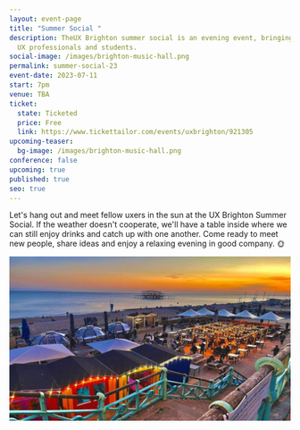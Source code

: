 ```yaml
---
layout: event-page
title: "Summer Social "
description: TheUX Brighton summer social is an evening event, bringing together
  UX professionals and students.
social-image: /images/brighton-music-hall.png
permalink: summer-social-23
event-date: 2023-07-11
start: 7pm
venue: TBA
ticket:
  state: Ticketed
  price: Free
  link: https://www.tickettailor.com/events/uxbrighton/921305
upcoming-teaser:
  bg-image: /images/brighton-music-hall.png
conference: false
upcoming: true
published: true
seo: true
---
```

Let's hang out and meet fellow uxers in the sun at the UX Brighton Summer Social. If the weather doesn't cooperate, we'll have a table inside where we can still enjoy drinks and catch up with one another. Come ready to meet new people, share ideas and enjoy a relaxing evening in good company. 🌞

<img src="/images/brighton-music-hall.jpeg" alt="Brighton Music Hall" class="image-align-inline-100w"/>